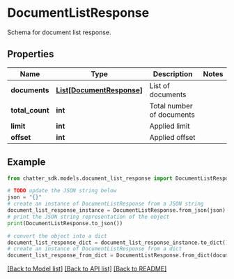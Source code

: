 # DocumentListResponse

Schema for document list response.

## Properties

Name | Type | Description | Notes
------------ | ------------- | ------------- | -------------
**documents** | [**List[DocumentResponse]**](DocumentResponse.md) | List of documents | 
**total_count** | **int** | Total number of documents | 
**limit** | **int** | Applied limit | 
**offset** | **int** | Applied offset | 

## Example

```python
from chatter_sdk.models.document_list_response import DocumentListResponse

# TODO update the JSON string below
json = "{}"
# create an instance of DocumentListResponse from a JSON string
document_list_response_instance = DocumentListResponse.from_json(json)
# print the JSON string representation of the object
print(DocumentListResponse.to_json())

# convert the object into a dict
document_list_response_dict = document_list_response_instance.to_dict()
# create an instance of DocumentListResponse from a dict
document_list_response_from_dict = DocumentListResponse.from_dict(document_list_response_dict)
```
[[Back to Model list]](../README.md#documentation-for-models) [[Back to API list]](../README.md#documentation-for-api-endpoints) [[Back to README]](../README.md)


